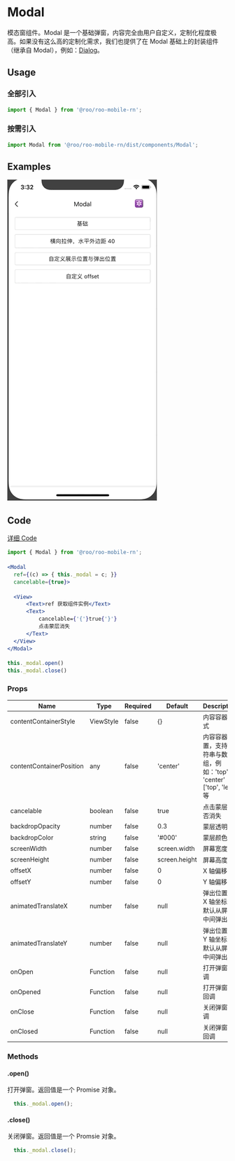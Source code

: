 # Modal
模态窗组件。Modal 是一个基础弹窗，内容完全由用户自定义，定制化程度极高。如果没有这么高的定制化需求，我们也提供了在 Modal 基础上的封装组件（继承自 Modal），例如：[Dialog](./Dialog)。

## Usage

### 全部引入
```js
import { Modal } from '@roo/roo-mobile-rn';
```

### 按需引入
```js
import Modal from '@roo/roo-mobile-rn/dist/components/Modal';
```

## Examples

![image](../images/Modal/1.gif)

## Code
[详细 Code](../../examples/Modal/index.tsx)

```jsx
import { Modal } from '@roo/roo-mobile-rn';

<Modal
  ref={(c) => { this._modal = c; }}
  cancelable={true}>

  <View>
      <Text>ref 获取组件实例</Text>
      <Text>
          cancelable={'{'}true{'}'}
          点击蒙层消失
      </Text>
  </View>
</Modal>

this._modal.open()
this._modal.close()
```

### Props

| Name | Type | Required | Default | Description |
| ---- | ---- | ---- | ---- | ---- |
| contentContainerStyle | ViewStyle | false | {} | 内容容器样式 |
| contentContainerPosition | any | false | 'center' | 内容容器位置，支持字符串与数组，例如：'top' 'center' ['top', 'left'] 等 |
| cancelable | boolean | false | true | 点击蒙层是否消失 |
| backdropOpacity | number | false | 0.3 | 蒙层透明度 |
| backdropColor | string | false | '#000' | 蒙层颜色 |
| screenWidth | number | false | screen.width | 屏幕宽度 |
| screenHeight | number | false | screen.height | 屏幕高度 |
| offsetX | number | false | 0 | X 轴偏移 |
| offsetY | number | false | 0 | Y 轴偏移 |
| animatedTranslateX | number | false | null | 弹出位置的 X 轴坐标，默认从屏幕中间弹出 |
| animatedTranslateY | number | false | null | 弹出位置的 Y 轴坐标，默认从屏幕中间弹出 |
| onOpen | Function | false | null | 打开弹窗回调 |
| onOpened | Function | false | null | 打开弹窗后回调 |
| onClose | Function | false | null | 关闭弹窗回调 |
| onClosed | Function | false | null | 关闭弹窗后回调 |


### Methods

#### .open()

打开弹窗。返回值是一个 Promise 对象。

```js
  this._modal.open();
```

#### .close()

关闭弹窗。返回值是一个 Promsie 对象。

```js
  this._modal.close();
```
